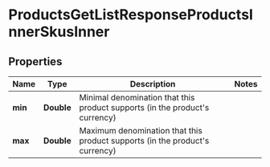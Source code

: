 

# ProductsGetListResponseProductsInnerSkusInner


## Properties

| Name | Type | Description | Notes |
|------------ | ------------- | ------------- | -------------|
|**min** | **Double** | Minimal denomination that this product supports (in the product&#39;s currency) |  |
|**max** | **Double** | Maximum denomination that this product supports (in the product&#39;s currency) |  |



